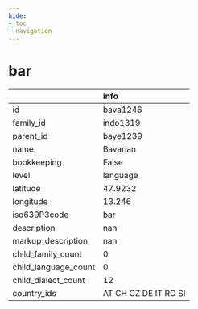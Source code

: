 ```yaml
---
hide:
- toc
- navigation
---
```

# bar
|                      | info                 |
|:---------------------|:---------------------|
| id                   | bava1246             |
| family_id            | indo1319             |
| parent_id            | baye1239             |
| name                 | Bavarian             |
| bookkeeping          | False                |
| level                | language             |
| latitude             | 47.9232              |
| longitude            | 13.246               |
| iso639P3code         | bar                  |
| description          | nan                  |
| markup_description   | nan                  |
| child_family_count   | 0                    |
| child_language_count | 0                    |
| child_dialect_count  | 12                   |
| country_ids          | AT CH CZ DE IT RO SI |